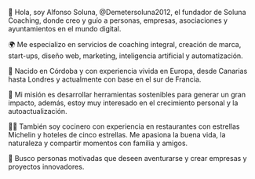 👋 Hola, soy Alfonso Soluna, @Demetersoluna2012, el fundador de Soluna Coaching, donde creo y guío a personas, empresas, asociaciones y ayuntamientos en el mundo digital.

🌍 Me especializo en servicios de coaching integral, creación de marca, start-ups, diseño web, marketing, inteligencia artificial y automatización.

📍 Nacido en Córdoba y con experiencia vivida en Europa, desde Canarias hasta Londres y actualmente con base en el sur de Francia.

🚀 Mi misión es desarrollar herramientas sostenibles para generar un gran impacto, además, estoy muy interesado en el crecimiento personal y la autoactualización.

👨‍🍳 También soy cocinero con experiencia en restaurantes con estrellas Michelin y hoteles de cinco estrellas. Me apasiona la buena vida, la naturaleza y compartir momentos con familia y amigos.

🤝 Busco personas motivadas que deseen aventurarse y crear empresas y proyectos innovadores.

<!---
Demetersoluna2012 es un repositorio especial ✨ porque su `README.md` (este archivo) aparece en tu perfil de GitHub.
Puedes hacer clic en el enlace de Vista previa para ver tus cambios.
--->
